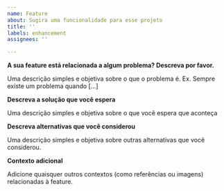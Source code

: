 ```yaml
---
name: Feature
about: Sugira uma funcionalidade para esse projeto
title: ''
labels: enhancement
assignees: ''

---
```


**A sua feature está relacionada a algum problema? Descreva por favor.**

Uma descrição simples e objetiva sobre o que o problema é. Ex. Sempre existe um problema quando [...]

**Descreva a solução que você espera**

Uma descrição simples e objetiva sobre o que você espera que aconteça

**Descreva alternativas que você considerou**

Uma descrição simples e objetiva sobre outras alternativas que vocẽ considerou. 

**Contexto adicional**

Adicione quaisquer outros contextos (como referências ou imagens) relacionadas à feature.

